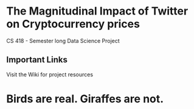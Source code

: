 # The Magnitudinal Impact of Twitter on Cryptocurrency prices
CS 418 - Semester long Data Science Project

## Important Links
Visit the Wiki for project resources


# Birds are real. Giraffes are not.
